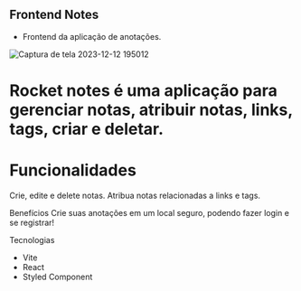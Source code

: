 ## Frontend Notes 
- Frontend da aplicação de anotações.

![Captura de tela 2023-12-12 195012](https://github.com/alvesgc/frontend-notes/assets/140769066/de339d9c-c933-48f3-8442-1c2f998fa1fa)

# Rocket notes é uma aplicação para gerenciar notas, atribuir notas, links, tags, criar e deletar.

# Funcionalidades
Crie, edite e delete notas. Atribua notas relacionadas a links e tags.

Benefícios
Crie suas anotações em um local seguro, podendo fazer login e se registrar! 

Tecnologias
- Vite
- React
- Styled Component


